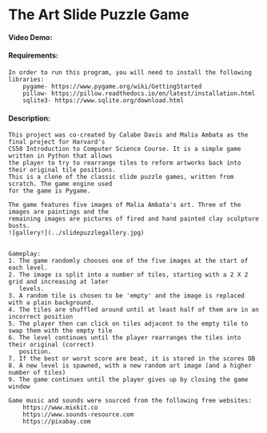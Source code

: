 # The Art Slide Puzzle Game
#### Video Demo:

#### Requirements:
    In order to run this program, you will need to install the following libraries:
        pygame- https://www.pygame.org/wiki/GettingStarted
        pillow- https://pillow.readthedocs.io/en/latest/installation.html
        sqlite3- https://www.sqlite.org/download.html

#### Description:
    This project was co-created by Calabe Davis and Malia Ambata as the final project for Harvard's
    CS50 Introduction to Computer Science Course. It is a simple game written in Python that allows
    the player to try to rearrange tiles to reform artworks back into their original tile positions.
    This is a clone of the classic slide puzzle games, written from scratch. The game engine used
    for the game is Pygame. 

    The game features five images of Malia Ambata's art. Three of the images are paintings and the
    remaining images are pictures of fired and hand painted clay sculpture busts. 
    ![gallery!](../slidepuzzlegallery.jpg)

    
    Gameplay:
    1. The game randomly chooses one of the five images at the start of each level.
    2. The image is split into a number of tiles, starting with a 2 X 2 grid and increasing at later
       levels.
    3. A random tile is chosen to be 'empty' and the image is replaced with a plain background.
    4. The tiles are shuffled around until at least half of them are in an incorrect position
    5. The player then can click on tiles adjacent to the empty tile to swap them with the empty tile
    6. The level continues until the player rearranges the tiles into their original (correct)
       position.
    7. If the best or worst score are beat, it is stored in the scores DB
    8. A new level is spawned, with a new random art image (and a higher number of tiles)
    9. The game continues until the player gives up by closing the game window

    Game music and sounds were sourced from the following free websites:
        https://www.mixkit.co
        https://www.sounds-resource.com
        https://pixabay.com
